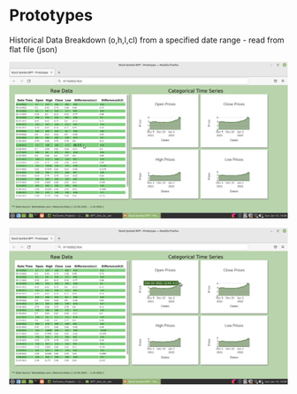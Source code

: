 # Prototypes
Historical Data Breakdown (o,h,l,cl) from a specified date range - read from flat file (json)

!["Proof Of Concept"](https://github.com/AaClay/Prototypes/blob/main/POC_Cell_Hover%20at%202022-01-16%2016-08-33.png)

!["Proof Of Concept2"](https://github.com/AaClay/Prototypes/blob/main/POC_Chart_Hover%20at%202022-01-16%2016-08-57.png)
